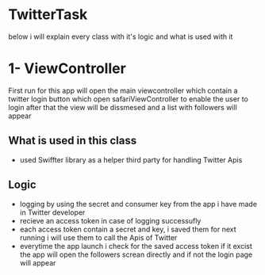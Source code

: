 # TwitterTask
below i will explain every class with it's logic and what is used with it

# 1- ViewController
First run for this app will open the main viewcontroller which contain a twitter login button which open safariViewController to enable the user to login after that the view will be dissmesed and a list with followers will appear

## What is used in this class
- used Swiffter library as a helper third party for handling Twitter Apis

## Logic
- logging by using the secret and consumer key from the app i have made in Twitter developer
- recieve an access token in case of logging successufly
- each access token contain a secret and key, i saved them for next running i will use them to call the Apis of Twitter
- everytime the app launch i check for the saved access token if it excist the app will open the followers screan directly and if not the login page will appear

